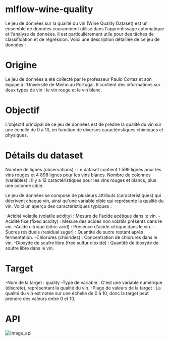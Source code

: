 # mlflow-wine-quality

Le jeu de données sur la qualité du vin (Wine Quality Dataset) est un ensemble de données couramment utilisé dans l'apprentissage automatique et l'analyse de données. Il est particulièrement utile pour des tâches de classification et de régression. Voici une description détaillée de ce jeu de données :

# Origine
Le jeu de données a été collecté par le professeur Paulo Cortez et son équipe à l'Université de Minho au Portugal. Il contient des informations sur deux types de vin : le vin rouge et le vin blanc.

# Objectif
L'objectif principal de ce jeu de données est de prédire la qualité du vin sur une échelle de 0 à 10, en fonction de diverses caractéristiques chimiques et physiques.


# Détails du dataset
Nombre de lignes (observations) : Le dataset contient 1 599 lignes pour les vins rouges et 4 898 lignes pour les vins blancs.
Nombre de colonnes (variables) : Il y a 12 caractéristiques pour les vins rouges et blancs, plus une colonne cible.

Le jeu de données se compose de plusieurs attributs (caractéristiques) qui décrivent chaque vin, ainsi qu'une variable cible qui représente la qualité du vin. Voici un aperçu des caractéristiques typiques :

-Acidité volatile (volatile acidity) : Mesure de l'acide acétique dans le vin.
-Acidité fixe (fixed acidity) : Mesure des acides non volatils présents dans le vin.
-Acide citrique (citric acid) : Présence d'acide citrique dans le vin.
-Sucres résiduels (residual sugar) : Quantité de sucre restant après fermentation.
-Chlorures (chlorides) : Concentration de chlorures dans le vin.
-Dioxyde de soufre libre (free sulfur dioxide) : Quantité de dioxyde de soufre libre dans le vin.
  
# Target
-Nom de la target : quality
-Type de variable : C'est une variable numérique (discrète), représentant la qualité du vin.
-Plage de valeurs de la target : La qualité du vin est notée sur une échelle de 0 à 10, donc la target peut prendre des valeurs entre 0 et 10.

  # API
  ![Image_api](https://github.com/user-attachments/assets/185030d7-eb15-463f-bcf2-a1834f4f94f1)


  
